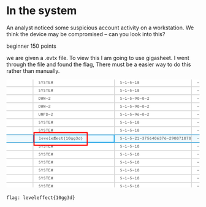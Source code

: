 #  In the system 

An analyst noticed some suspicious account activity on a workstation. We think the device may be compromised – can you look into this?

beginner
150 points

we are given a .evtx file. To view this I am going to use gigasheet.
I went through the file and found the flag, There must be a easier way to do this rather than manually.

![flag in log files](/Images/log_chall.png)

`flag: leveleffect{10gg3d}`

